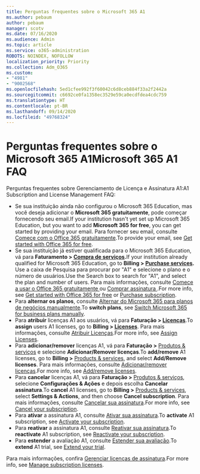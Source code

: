 ```yaml
---
title: Perguntas frequentes sobre o Microsoft 365 A1
ms.author: pebaum
author: pebaum
manager: scotv
ms.date: 07/16/2020
ms.audience: Admin
ms.topic: article
ms.service: o365-administration
ROBOTS: NOINDEX, NOFOLLOW
localization_priority: Priority
ms.collection: Adm_O365
ms.custom:
- "4981"
- "9002568"
ms.openlocfilehash: 5ed1cfee992f3f60042c6d8ceb884f33a2f2442a
ms.sourcegitcommit: c6692ce0fa1358ec3529e59ca0ecdfdea4cdc759
ms.translationtype: HT
ms.contentlocale: pt-BR
ms.lasthandoff: 09/14/2020
ms.locfileid: "49768324"
---
```

# <a name="microsoft-365-a1-faq"></a><span data-ttu-id="e09b1-102">Perguntas frequentes sobre o Microsoft 365 A1</span><span class="sxs-lookup"><span data-stu-id="e09b1-102">Microsoft 365 A1 FAQ</span></span>

<span data-ttu-id="e09b1-103">Perguntas frequentes sobre Gerenciamento de Licença e Assinatura A1:</span><span class="sxs-lookup"><span data-stu-id="e09b1-103">A1 Subscription and License Management FAQ:</span></span>

- <span data-ttu-id="e09b1-104">Se sua instituição ainda não configurou o Microsoft 365 Education, mas você deseja adicionar o **Microsoft 365 gratuitamente**, pode começar fornecendo seu email.</span><span class="sxs-lookup"><span data-stu-id="e09b1-104">If your institution hasn't yet set up Microsoft 365 Education, but you want to add  **Microsoft 365 for free**, you can get started by providing your email.</span></span> <span data-ttu-id="e09b1-105">Para fornecer seu email, consulte [Comece com o Office 365 gratuitamente](https://www.microsoft.com/education/products/office).</span><span class="sxs-lookup"><span data-stu-id="e09b1-105">To provide your email, see [Get started with Office 365 for free](https://www.microsoft.com/education/products/office).</span></span>  
- <span data-ttu-id="e09b1-106">Se sua instituição já estiver qualificada para o Microsoft 365 Education, vá para  **Faturamento >  [Compra de serviços](https://go.microsoft.com/fwlink/p/?linkid=868433).**</span><span class="sxs-lookup"><span data-stu-id="e09b1-106">If your institution already qualified for Microsoft 365 Education, go to  **Billing >  [Purchase services](https://go.microsoft.com/fwlink/p/?linkid=868433).**</span></span> <span data-ttu-id="e09b1-107">Use a caixa de Pesquisa para procurar por "A1" e selecione o plano e o número de usuários.</span><span class="sxs-lookup"><span data-stu-id="e09b1-107">Use the Search box to search for "A1", and select the plan and number of users.</span></span> <span data-ttu-id="e09b1-108">Para mais informações, consulte [Comece a usar o Office 365 gratuitamente ](https://docs.microsoft.com/microsoft-365/commerce/subscriptions/upgrade-to-different-plan) ou [Comprar assinatura ](https://docs.microsoft.com/microsoft-365/commerce/buy-another-subscription).</span><span class="sxs-lookup"><span data-stu-id="e09b1-108">For more info, see [Get started with Office 365 for free](https://docs.microsoft.com/microsoft-365/commerce/subscriptions/upgrade-to-different-plan) or [Purchase subscription](https://docs.microsoft.com/microsoft-365/commerce/buy-another-subscription).</span></span>
-   <span data-ttu-id="e09b1-109">Para  **alternar os planos**, consulte [Alternar do Microsoft 365 para planos de negócios manualmente](https://docs.microsoft.com/microsoft-365/commerce/subscriptions/switch-plans-manually?view=o365-worldwide).</span><span class="sxs-lookup"><span data-stu-id="e09b1-109">To  **switch plans**, see [Switch Microsoft 365 for business plans manually](https://docs.microsoft.com/microsoft-365/commerce/subscriptions/switch-plans-manually?view=o365-worldwide).</span></span>   
-   <span data-ttu-id="e09b1-110">Para  **atribuir** licenças A1 aos usuários, vá para **Faturação > [Licenças](https://go.microsoft.com/fwlink/p/?linkid=842264)**.</span><span class="sxs-lookup"><span data-stu-id="e09b1-110">To  **assign** users A1 licenses, go to  **Billing >  [Licenses](https://go.microsoft.com/fwlink/p/?linkid=842264)**.</span></span> <span data-ttu-id="e09b1-111">Para mais informações, consulte [Atribuir Licenças](https://docs.microsoft.com/microsoft-365/admin/manage/assign-licenses-to-users).</span><span class="sxs-lookup"><span data-stu-id="e09b1-111">For more info, see [Assign Licenses](https://docs.microsoft.com/microsoft-365/admin/manage/assign-licenses-to-users).</span></span>
-   <span data-ttu-id="e09b1-112">Para  **adicionar/remover** licenças A1, vá para **Faturação >** [Produtos & serviços](https://go.microsoft.com/fwlink/p/?linkid=842054) e selecione **Adicionar/Remover licenças**.</span><span class="sxs-lookup"><span data-stu-id="e09b1-112">To  **add/remove** A1 licenses, go to **Billing >** [Products & services](https://go.microsoft.com/fwlink/p/?linkid=842054), and select **Add/Remove licenses**.</span></span> <span data-ttu-id="e09b1-113">Para mais informações, consulte [Adicionar/remover licenças](https://docs.microsoft.com/microsoft-365/commerce/licenses/buy-licenses?view=o365-worldwide#add-or-remove-licenses-for-your-business-subscription).</span><span class="sxs-lookup"><span data-stu-id="e09b1-113">For more info, see [Add/remove licenses](https://docs.microsoft.com/microsoft-365/commerce/licenses/buy-licenses?view=o365-worldwide#add-or-remove-licenses-for-your-business-subscription).</span></span>
-   <span data-ttu-id="e09b1-114">Para  **cancelar** licenças A1, vá para **Faturação >** [Produtos & serviços](https://go.microsoft.com/fwlink/p/?linkid=842054), selecione **Configurações & Ações** e depois escolha **Cancelar assinatura**.</span><span class="sxs-lookup"><span data-stu-id="e09b1-114">To  **cancel** A1 licenses, go to  **Billing >** [Products & services](https://go.microsoft.com/fwlink/p/?linkid=842054), select  **Settings & Actions**, and then choose  **Cancel subscription**.</span></span> <span data-ttu-id="e09b1-115">Para mais informações, consulte [Cancelar sua assinatura](https://docs.microsoft.com/office365/admin/subscriptions-and-billing/cancel-your-subscription).</span><span class="sxs-lookup"><span data-stu-id="e09b1-115">For more info, see  [Cancel your subscription](https://docs.microsoft.com/office365/admin/subscriptions-and-billing/cancel-your-subscription).</span></span>
-   <span data-ttu-id="e09b1-116">Para  **ativar** a assinatura A1, consulte [Ativar sua assinatura](https://docs.microsoft.com/alchemyinsights/activate-your-office-365-subscription).</span><span class="sxs-lookup"><span data-stu-id="e09b1-116">To  **activate** A1 subscription, see  [Activate your subscription](https://docs.microsoft.com/alchemyinsights/activate-your-office-365-subscription).</span></span>
-   <span data-ttu-id="e09b1-117">Para  **reativar** a assinatura A1, consulte [Reativar sua assinatura](https://docs.microsoft.com/alchemyinsights/reactivate-your-subscription).</span><span class="sxs-lookup"><span data-stu-id="e09b1-117">To  **reactivate** A1 subscription, see  [Reactivate your subscription](https://docs.microsoft.com/alchemyinsights/reactivate-your-subscription).</span></span>
-   <span data-ttu-id="e09b1-118">Para  **estender** a avaliação A1, consulte [Estender sua avaliação](https://docs.microsoft.com/alchemyinsights/extend-your-trial-for-office-365-for-business).</span><span class="sxs-lookup"><span data-stu-id="e09b1-118">To  **extend** A1 trial, see [Extend your trial](https://docs.microsoft.com/alchemyinsights/extend-your-trial-for-office-365-for-business).</span></span>

<span data-ttu-id="e09b1-119">Para mais informações, confira [Gerenciar licenças de assinatura](https://docs.microsoft.com/microsoft-365/commerce/licenses/buy-licenses?view=o365-worldwide#add-or-remove-licenses-for-your-business-subscription).</span><span class="sxs-lookup"><span data-stu-id="e09b1-119">For more info, see [Manage subscription licenses](https://docs.microsoft.com/microsoft-365/commerce/licenses/buy-licenses?view=o365-worldwide#add-or-remove-licenses-for-your-business-subscription).</span></span>